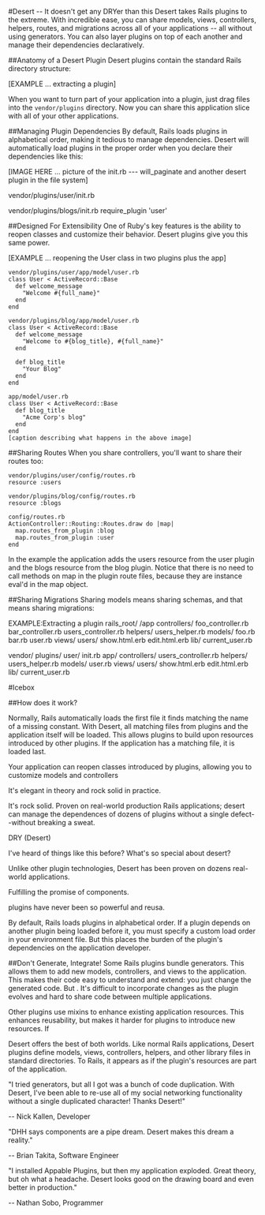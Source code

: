 #Desert -- It doesn't get any DRYer than this
Desert takes Rails plugins to the extreme. With incredible ease, you can share models, views, controllers, helpers, routes, and migrations across all of your applications -- all without using generators. You can also layer plugins on top of each another and manage their dependencies declaratively.

##Anatomy of a Desert Plugin
Desert plugins contain the standard Rails directory structure:

[EXAMPLE ... extracting a plugin]

When you want to turn part of your application into a plugin, just drag files into the `vendor/plugins` directory. Now you can share this application slice with all of your other applications.

##Managing Plugin Dependencies
By default, Rails loads plugins in alphabetical order, making it tedious to manage dependencies. Desert will automatically load plugins in the proper order when you declare their dependencies like this:

[IMAGE HERE ... picture of the init.rb --- will_paginate and another desert plugin in the file system]

vendor/plugins/user/init.rb

vendor/plugins/blogs/init.rb
require_plugin 'user'


##Designed For Extensibility
One of Ruby's key features is the ability to reopen classes and customize their behavior. Desert plugins give you this same power.

[EXAMPLE ... reopening the User class in two plugins plus the app]

    vendor/plugins/user/app/model/user.rb
    class User < ActiveRecord::Base
      def welcome_message
        "Welcome #{full_name}"
      end
    end

    vendor/plugins/blog/app/model/user.rb
    class User < ActiveRecord::Base
      def welcome_message
        "Welcome to #{blog_title}, #{full_name}"
      end
      
      def blog_title
        "Your Blog"
      end
    end

    app/model/user.rb
    class User < ActiveRecord::Base
      def blog_title
        "Acme Corp's blog"
      end
    end
    [caption describing what happens in the above image]

##Sharing Routes
When you share controllers, you'll want to share their routes too:

    vendor/plugins/user/config/routes.rb
    resource :users
    
    vendor/plugins/blog/config/routes.rb
    resource :blogs

    config/routes.rb
    ActionController::Routing::Routes.draw do |map|
      map.routes_from_plugin :blog
      map.routes_from_plugin :user
    end

In the example the application adds the users resource from the user plugin and the blogs resource from the blog plugin.
Notice that there is no need to call methods on map in the plugin route files, because they are instance eval'd in the map object.

##Sharing Migrations
Sharing models means sharing schemas, and that means sharing migrations:






EXAMPLE:Extracting a plugin
rails_root/
  /app
    controllers/
      foo_controller.rb
      bar_controller.rb
      users_controller.rb
    helpers/
      users_helper.rb
    models/
      foo.rb
      bar.rb
      user.rb
    views/
      users/
        show.html.erb
        edit.html.erb
  lib/
    current_user.rb

vendor/
  plugins/
    user/
      init.rb
      app/
        controllers/
          users_controller.rb
        helpers/
          users_helper.rb
        models/
          user.rb
        views/
          users/
            show.html.erb
            edit.html.erb
      lib/
        current_user.rb





















#Icebox



##How does it work?

Normally, Rails automatically loads the first file it finds matching the name of a missing constant. With Desert, all matching files from plugins and the application itself will be loaded. This allows plugins to build upon resources introduced by other plugins. If the application has a matching file, it is loaded last.

Your application can reopen classes introduced by plugins, allowing you to customize models and controllers








It's elegant in theory and rock solid in practice.

It's rock solid. Proven on real-world production Rails applications; desert can manage the dependences of dozens of plugins without a single defect--without breaking a sweat.

DRY (Desert)

I've heard of things like this before? What's so special about desert?

Unlike other plugin technologies, Desert has been proven on dozens real-world applications.


Fulfilling the promise of components.




plugins have never been so powerful and reusa.

By default, Rails loads plugins in alphabetical order. If a plugin depends on another plugin being loaded before it, you must specify a custom load order in your environment file. But this places the burden of the plugin's dependencies on the application developer.

##Don't Generate, Integrate!
Some Rails plugins bundle generators. This allows them to add new models, controllers, and views to the application. This makes their code easy to understand and extend: you just change the generated code. But . It's difficult to incorporate changes as the plugin evolves and hard to share code between multiple applications.

Other plugins use mixins to enhance existing application resources. This enhances reusability, but makes it harder for plugins to introduce new resources. If 


Desert offers the best of both worlds. Like normal Rails applications, Desert plugins define models, views, controllers, helpers, and other library files in standard directories. To Rails, it appears as if the plugin's resources are part of the application.


"I tried generators, but all I got was a bunch of code duplication. With Desert, I've been able to re-use all of my social networking functionality without a single duplicated character! Thanks Desert!"

-- Nick Kallen, Developer

"DHH says components are a pipe dream. Desert makes this dream a reality."

-- Brian Takita, Software Engineer

"I installed Appable Plugins, but then my application exploded. Great theory, but oh what a headache. Desert looks good on the drawing board and even better in production."

-- Nathan Sobo, Programmer